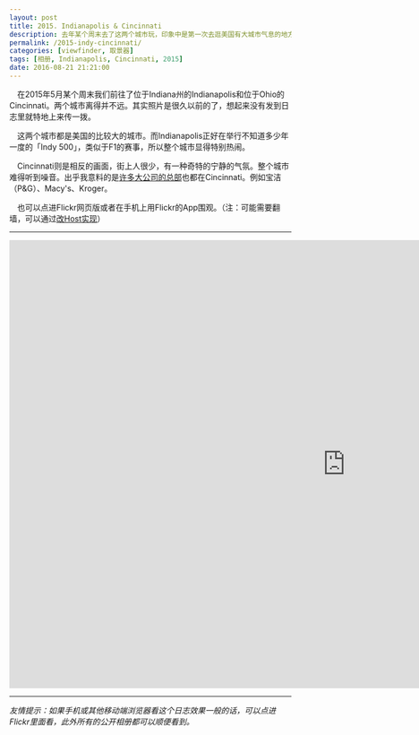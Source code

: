 ```yaml
---
layout: post
title: 2015. Indianapolis & Cincinnati
description: 去年某个周末去了这两个城市玩，印象中是第一次去逛美国有大城市气息的地方。
permalink: /2015-indy-cincinnati/
categories: [viewfinder, 取景器]
tags: [相册, Indianapolis, Cincinnati, 2015]
date: 2016-08-21 21:21:00
--- 
```


　在2015年5月某个周末我们前往了位于Indiana州的Indianapolis和位于Ohio的Cincinnati。两个城市离得并不远。其实照片是很久以前的了，想起来没有发到日志里就特地上来传一拨。

　这两个城市都是美国的比较大的城市。而Indianapolis正好在举行不知道多少年一度的「Indy 500」，类似于F1的赛事，所以整个城市显得特别热闹。

　Cincinnati则是相反的画面，街上人很少，有一种奇特的宁静的气氛。整个城市难得听到噪音。出乎我意料的是[许多大公司的总部](https://en.wikipedia.org/wiki/List_of_companies_in_Greater_Cincinnati)也都在Cincinnati。例如宝洁（P&G）、Macy's、Kroger。

　也可以点进Flickr网页版或者在手机上用Flickr的App围观。（注：可能需要翻墙，可以通过[改Host实现](https://laod.org/hosts/2016-google-hosts.html)）

------

<div class="flickr-container">
<iframe src="https://www.flickr.com/photos/lanternd/sets/72157663566790365/player/" width="1200" height="800" frameborder="0" allowfullscreen="allowfullscreen"></iframe>
</div>

------

*友情提示：如果手机或其他移动端浏览器看这个日志效果一般的话，可以点进Flickr里面看，此外所有的公开相册都可以顺便看到。*